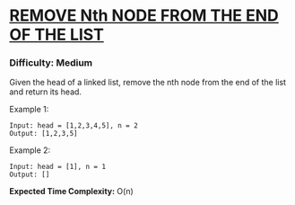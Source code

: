 # [REMOVE Nth NODE FROM THE END OF THE LIST](https://leetcode.com/problems/remove-nth-node-from-end-of-list/)

### Difficulty: **Medium**

Given the head of a linked list, remove the nth node from the end of the list and return its head.



Example 1:
```
Input: head = [1,2,3,4,5], n = 2
Output: [1,2,3,5]
```

Example 2:
```
Input: head = [1], n = 1
Output: []
```

**Expected Time Complexity:** O(n)
